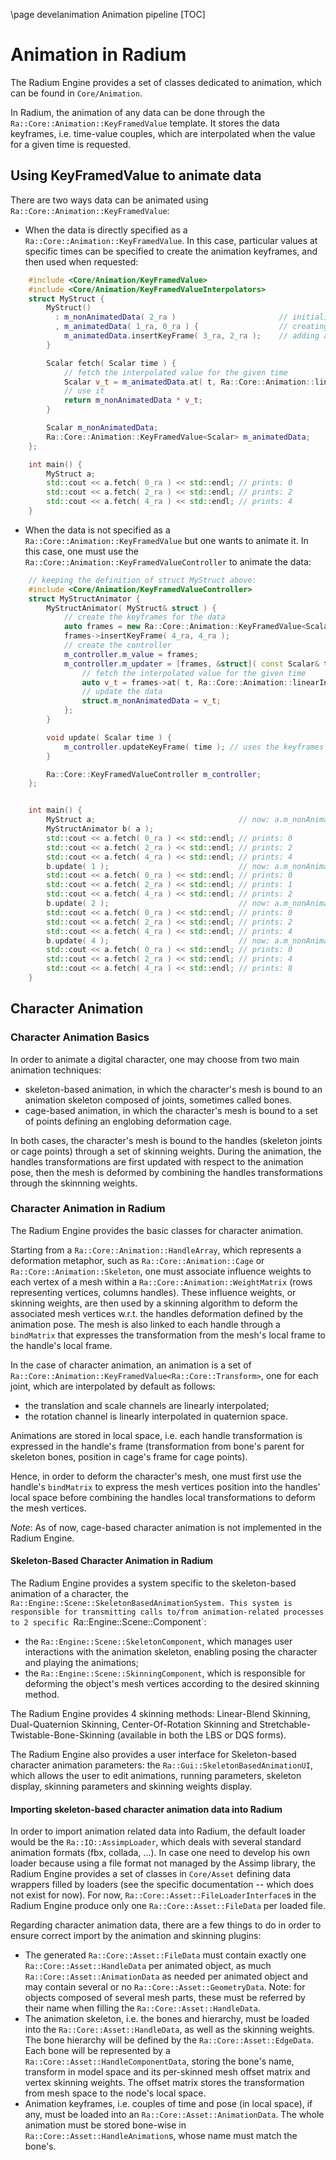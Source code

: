 \page develanimation  Animation pipeline
[TOC]
# Animation in Radium

The Radium Engine provides a set of classes dedicated to animation,
which can be found in `Core/Animation`.

In Radium, the animation of any data can be done through the `Ra::Core::Animation::KeyFramedValue`
template. It stores the data keyframes, i.e. time-value couples, which are
interpolated when the value for a given time is requested.

## Using KeyFramedValue to animate data

There are two ways data can be animated using `Ra::Core::Animation::KeyFramedValue`:
 - When the data is directly specified as a `Ra::Core::Animation::KeyFramedValue`.
   In this case, particular values at specific times can be specified to create the animation
   keyframes, and then used when requested:
```c++
    #include <Core/Animation/KeyFramedValue>
    #include <Core/Animation/KeyFramedValueInterpolators>
    struct MyStruct {
        MyStruct()
          : m_nonAnimatedData( 2_ra )                       // initialize the non animated data as 2
          , m_animatedData( 1_ra, 0_ra ) {                  // creating the animated data with value 0 at time 1
            m_animatedData.insertKeyFrame( 3_ra, 2_ra );    // adding a keyframe with value 2 at time 3
        }

        Scalar fetch( Scalar time ) {
            // fetch the interpolated value for the given time
            Scalar v_t = m_animatedData.at( t, Ra::Core::Animation::linearInterpolate<Scalar> );
            // use it
            return m_nonAnimatedData * v_t;
        }

        Scalar m_nonAnimatedData;
        Ra::Core::Animation::KeyFramedValue<Scalar> m_animatedData;
    };

    int main() {
        MyStruct a;
        std::cout << a.fetch( 0_ra ) << std::endl; // prints: 0
        std::cout << a.fetch( 2_ra ) << std::endl; // prints: 2
        std::cout << a.fetch( 4_ra ) << std::endl; // prints: 4
    }
```
 - When the data is not specified as a `Ra::Core::Animation::KeyFramedValue` but one wants to animate it.
   In this case, one must use the `Ra::Core::Animation::KeyFramedValueController` to animate the data:
```c++
    // keeping the definition of struct MyStruct above:
    #include <Core/Animation/KeyFramedValueController>
    struct MyStructAnimator {
        MyStructAnimator( MyStruct& struct ) {
            // create the keyframes for the data
            auto frames = new Ra::Core::Animation::KeyFramedValue<Scalar>( 0_ra, 0_ra );
            frames->insertKeyFrame( 4_ra, 4_ra );
            // create the controller
            m_controller.m_value = frames;
            m_controller.m_updater = [frames, &struct]( const Scalar& t ) {
                // fetch the interpolated value for the given time
                auto v_t = frames->at( t, Ra::Core::Animation::linearInterpolate<Scalar> );
                // update the data
                struct.m_nonAnimatedData = v_t;
            };
        }

        void update( Scalar time ) {
            m_controller.updateKeyFrame( time ); // uses the keyframes to update the data.
        }

        Ra::Core::KeyFramedValueController m_controller;
    };


    int main() {
        MyStruct a;                                // now: a.m_nonAnimatedData = 2
        MyStructAnimator b( a );
        std::cout << a.fetch( 0_ra ) << std::endl; // prints: 0
        std::cout << a.fetch( 2_ra ) << std::endl; // prints: 2
        std::cout << a.fetch( 4_ra ) << std::endl; // prints: 4
        b.update( 1 );                             // now: a.m_nonAnimatedData = 1
        std::cout << a.fetch( 0_ra ) << std::endl; // prints: 0
        std::cout << a.fetch( 2_ra ) << std::endl; // prints: 1
        std::cout << a.fetch( 4_ra ) << std::endl; // prints: 2
        b.update( 2 );                             // now: a.m_nonAnimatedData = 2
        std::cout << a.fetch( 0_ra ) << std::endl; // prints: 0
        std::cout << a.fetch( 2_ra ) << std::endl; // prints: 2
        std::cout << a.fetch( 4_ra ) << std::endl; // prints: 4
        b.update( 4 );                             // now: a.m_nonAnimatedData = 4
        std::cout << a.fetch( 0_ra ) << std::endl; // prints: 0
        std::cout << a.fetch( 2_ra ) << std::endl; // prints: 4
        std::cout << a.fetch( 4_ra ) << std::endl; // prints: 8
    }
```


## Character Animation

### Character Animation Basics

In order to animate a digital character, one may choose from two main animation techniques:
 - skeleton-based animation, in which the character's mesh is bound to an
animation skeleton composed of joints, sometimes called bones.
 - cage-based animation, in which the character's mesh is bound to a set of
points defining an englobing deformation cage.

In both cases, the character's mesh is bound to the handles (skeleton joints or
cage points) through a set of skinning weights.
During the animation, the handles transformations are first updated with respect
to the animation pose, then the mesh is deformed by combining the handles
transformations through the skinnning weights.

### Character Animation in Radium

The Radium Engine provides the basic classes for character animation.

Starting from a `Ra::Core::Animation::HandleArray`, which represents a deformation metaphor, such as `Ra::Core::Animation::Cage` or `Ra::Core::Animation::Skeleton`,
one must associate influence weights to each vertex of a mesh within a `Ra::Core::Animation::WeightMatrix`
(rows representing vertices, columns handles).
These influence weights, or skinning weights, are then used by a skinning algorithm to deform
the associated mesh vertices w.r.t. the handles deformation defined by the animation pose.
The mesh is also linked to each handle through a `bindMatrix` that expresses the
transformation from the mesh's local frame to the handle's local frame.

In the case of character animation, an animation is a set of `Ra::Core::Animation::KeyFramedValue<Ra::Core::Transform>`,
one for each joint, which are interpolated by default as follows:
 - the translation and scale channels are linearly interpolated;
 - the rotation channel is linearly interpolated in quaternion space.

Animations are stored in local space, i.e. each handle transformation is expressed
in the handle's frame (transformation from bone's parent for skeleton bones,
position in cage's frame for cage points).

Hence, in order to deform the character's mesh, one must first use the handle's `bindMatrix`
to express the mesh vertices position into the handles' local space before combining the
handles local transformations to deform the mesh vertices.

*Note*: As of now, cage-based character animation is not implemented in the Radium Engine.

#### Skeleton-Based Character Animation in Radium

The Radium Engine provides a system specific to the skeleton-based animation of a
character, the `Ra::Engine::Scene::SkeletonBasedAnimationSystem.
This system is responsible for transmitting calls to/from animation-related processes
to 2 specific `Ra::Engine::Scene::Component`:
 - the `Ra::Engine::Scene::SkeletonComponent`, which manages user interactions
   with the animation skeleton, enabling posing the character and playing the
   animations;
 - the `Ra::Engine::Scene::SkinningComponent`, which is responsible for deforming
   the object's mesh vertices according to the desired skinning method.

The Radium Engine provides 4 skinning methods: Linear-Blend Skinning,
Dual-Quaternion Skinning, Center-Of-Rotation Skinning and Stretchable-Twistable-Bone-Skinning
(available in both the LBS or DQS forms).

The Radium Engine also provides a user interface for Skeleton-based character
animation parameters: the `Ra::Gui::SkeletonBasedAnimationUI`, which allows the
user to edit animations, running parameters, skeleton display, skinning parameters
and skinning weights display.

#### Importing skeleton-based character animation data into Radium

In order to import animation related data into Radium, the default loader would be the `Ra::IO::AssimpLoader`,
 which deals with several standard animation formats (fbx, collada, ...).
In case one need to develop his own loader because using a file format not managed by the
Assimp library, the Radium Engine provides a set of classes in `Core/Asset` defining data
wrappers filled by loaders (see the specific documentation -- which does not exist for now).
For now, `Ra::Core::Asset::FileLoaderInterface`s in the Radium Engine produce only one `Ra::Core::Asset::FileData` per loaded file.

Regarding character animation data, there are a few things to do in order to ensure correct import by the
animation and skinning plugins:
 * The generated `Ra::Core::Asset::FileData` must contain exactly one `Ra::Core::Asset::HandleData` per animated object, as much `Ra::Core::Asset::AnimationData`
   as needed per animated object and may contain several or no `Ra::Core::Asset::GeometryData`.
   Note: for objects composed of several mesh parts, these must be referred by their name when filling the `Ra::Core::Asset::HandleData`.
 * The animation skeleton, i.e. the bones and hierarchy, must be loaded into the
   `Ra::Core::Asset::HandleData`, as well as the skinning weights.
   The bone hierarchy will be defined by the `Ra::Core::Asset::EdgeData`.
   Each bone will be represented by a `Ra::Core::Asset::HandleComponentData`, storing the bone's name,
   transform in model space and its per-skinned mesh offset matrix and vertex skinning weights.
   The offset matrix stores the transformation from mesh space to the node's local space.
 * Animation keyframes, i.e. couples of time and pose (in local space), if any, must be loaded into an `Ra::Core::Asset::AnimationData`.
   The whole animation must be stored bone-wise in `Ra::Core::Asset::HandleAnimation`s, whose name must match the bone's.
